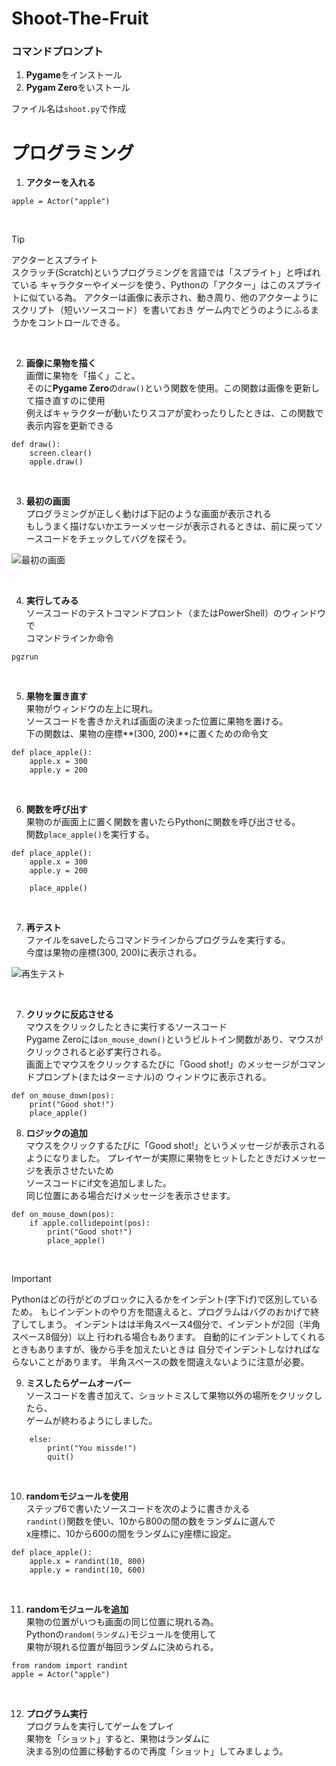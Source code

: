 # Shoot-The-Fruit

###  **コマンドプロンプト**
1. **Pygame**をインストール
2. **Pygam Zero**をいストール

ファイル名は``shoot.py``で作成

# プログラミング
1. **アクターを入れる**
```
apple = Actor("apple")
```
<br>

> [!TIP]
> アクターとスプライト<br>スクラッチ(Scratch)というプログラミングを言語では「スプライト」と呼ばれている
> キャラクターやイメージを使う、Pythonの「アクター」はこのスプライトに似ている為。
> アクターは画像に表示され、動き周り、他のアクターようにスクリプト（短いソースコード）を書いておき
> ゲーム内でどうのようにふるまうかをコントロールできる。<br>
<br>

2. **画像に果物を描く** <br>
画僧に果物を「描く」こと。<br>
そのに**Pygame Zero**の``draw()``という関数を使用。この関数は画像を更新して描き直すのに使用<br>
例えばキャラクターが動いたりスコアが変わったりしたときは、この関数で表示内容を更新できる
```
def draw():
    screen.clear()
    apple.draw()
```
<br>

3. **最初の画面**<br>
プログラミングが正しく動けば下記のような画面が表示される<br>
もしうまく描けないかエラーメッセージが表示されるときは、前に戻ってソースコードをチェックしてバグを探そう。

![最初の画面](https://github.com/user-attachments/assets/24c689fb-01fe-47b5-be57-587abf8199e1)


<br>

4. **実行してみる** <br>
ソースコードのテストコマンドプロント（またはPowerShell）のウィンドウで<br>
コマンドラインか命令<br>
```
pgzrun
```
<br>

5. **果物を置き直す** <br>
果物がウィンドウの左上に現れ。<br>
ソースコードを書きかえれば画面の決まった位置に果物を置ける。<br>
下の関数は、果物の座標**(300, 200)**に置くための命令文
```
def place_apple():
    apple.x = 300
    apple.y = 200
```
<br>

6. **関数を呼び出す** <br>
果物のが画面上に置く関数を書いたらPythonに関数を呼び出させる。<br>
関数``place_apple()``を実行する。
```
def place_apple():
    apple.x = 300
    apple.y = 200

    place_apple()
```
<br>

7. **再テスト** <br>
ファイルをsaveしたらコマンドラインからプログラムを実行する。<br>
今度は果物の座標(300, 200)に表示される。

![再生テスト](https://github.com/user-attachments/assets/3c5d965a-ffcb-4ce3-9c31-8f5da046c5c4)

<br>

7. **クリックに反応させる** <br>
マウスをクリックしたときに実行するソースコード<br>
Pygame Zeroには``on_mouse_down()``というビルトイン関数があり、マウスがクリックされると必ず実行される。<br>
画面上でマウスをクリックするたびに「Good shot!」のメッセージがコマンドプロンプト(またはターミナル)の
ウィンドウに表示される。
```
def on_mouse_down(pos):
    print("Good shot!")
    place_apple()
```

8. **ロジックの追加** <br>
マウスをクリックするたびに「Good shot!」というメッセージが表示されるようになりました。<bt>
プレイヤーが実際に果物をヒットしたときだけメッセージを表示させたいため<br>
ソースコードにif文を追加しました。<br>
同じ位置にある場合だけメッセージを表示させます。
```
def on_mouse_down(pos):
    if apple.collidepoint(pos):
        print("Good shot!")
        place_apple()
```

<br>

> [!IMPORTANT]
> Pythonはどの行がどのブロックに入るかをインデント(字下げ)で区別しているため。
> もじインデントのやり方を間違えると、プログラムはバグのおかげで終了してしまう。
> インデントはは半角スペース4個分で、インデントが2回（半角スペース8個分）以上
> 行われる場合もあります。
> 自動的にインデントしてくれるときもありますが、後から手を加えたいときは
> 自分でインデントしなければならないことがあります。
> 半角スペースの数を間違えないように注意が必要。

9. **ミスしたらゲームオーバー** <br>
ソースコードを書き加えて、ショットミスして果物以外の場所をクリックしたら、<br>
ゲームが終わるようにしました。
```
    else:
        print("You missde!")
        quit()

```

<br>

10. **randomモジュールを使用** <br>
ステップ6で書いたソースコードを次のように書きかえる<br>
``randint()``関数を使い、10から800の間の数をランダムに選んで<br>
x座標に、10から600の間をランダムにy座標に設定。
```
def place_apple():
    apple.x = randint(10, 800)
    apple.y = randint(10, 600)
```

<br>

11. **randomモジュールを追加** <br>
果物の位置がいつも画面の同じ位置に現れる為。<br>
Pythonの``random(ランダム)``モジュールを使用して<br>
果物が現れる位置が毎回ランダムに決められる。
```
from random import randint
apple = Actor("apple")
```

<br>

12. **プログラム実行** <br>
プログラムを実行してゲームをプレイ<br>
果物を「ショット」すると、果物はランダムに<br>
決まる別の位置に移動するので再度「ショット」してみましょう。
